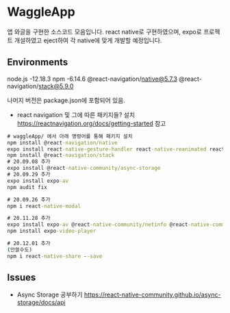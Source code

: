 # WaggleApp

앱 와글을 구현한 소스코드 모음입니다.
react native로 구현하였으며, expo로 프로젝트 개설하였고 eject하여 각 native에 맞게 개발할 예정입니다.

## Environments

node.js -12.18.3
npm -6.14.6
@react-navigation/native@5.7.3
@react-navigation/stack@5.9.0

나머지 버전은 package.json에 포함되어 있음.

-   react navigation 및 그에 따른 패키지들? 설치
    https://reactnavigation.org/docs/getting-started 참고

```cmd
# waggleApp/ 에서 아래 명령어를 통해 패키지 설치
npm install @react-navigation/native
expo install react-native-gesture-handler react-native-reanimated react-native-screens react-native-safe-area-context @react-native-community/masked-view'
npm install @react-navigation/stack
# 20.09.08 추가
expo install @react-native-community/async-storage
# 20.09.29 추가
expo install expo-av
npm audit fix

# 20.09.26 추가
npm i react-native-modal

# 20.11.28 추가
expo install expo-av @react-native-community/netinfo @react-native-community/slider
npm install expo-video-player

# 20.12.01 추가
(안쓸수도)
npm i react-native-share --save

```

## Issues

-   Async Storage 공부하기
    https://react-native-community.github.io/async-storage/docs/api
